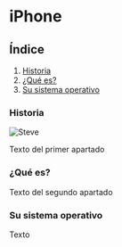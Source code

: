 # iPhone
## **Índice**
1. [Historia](#id1)
2. [¿Qué es?](#id2)
3. [Su sistema operativo](#id3)
<div id='id1' />

### Historia

![Steve](https://github.com/aishadelgado/SMX2-M8UF1A1-HistoriaWeb-2007-iPhone-AishaDelgado/blob/main/SteveJobsiphone.jpg "Steve Jobs presentando el primer iPhone en 2007")

Texto del primer apartado
<div id='id2' />

### ¿Qué es?

Texto del segundo apartado
<div id='id3' />

### Su sistema operativo

Texto
